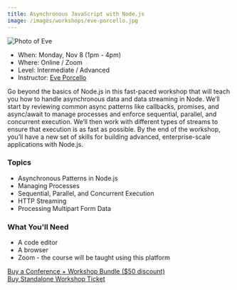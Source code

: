 ```yaml
---
title: Asynchronous JavaScript with Node.js
image: /images/workshops/eve-porcello.jpg 
---
```

<div class="person"><div class="person-photo"><img src="/images/workshops/eve-porcello.jpg" alt="Photo of Eve"/></div></div>

* When: Monday, Nov 8 (1pm - 4pm)
* Where: Online / Zoom
* Level: Intermediate / Advanced
* Instructor: [Eve Porcello](https://moonhighway.com/about)

Go beyond the basics of Node.js in this fast-paced workshop that will teach you how to handle asynchronous data and data streaming in Node. We’ll start by reviewing common async patterns like callbacks, promises, and async/await to manage processes and enforce sequential, parallel, and concurrent execution. We’ll then work with different types of streams to ensure that execution is as fast as possible. By the end of the workshop, you’ll have a new set of skills for building advanced, enterprise-scale applications with Node.js.

### Topics

* Asynchronous Patterns in Node.js
* Managing Processes
* Sequential, Parallel, and Concurrent Execution
* HTTP Streaming
* Processing Multipart Form Data

### What You'll Need

* A code editor
* A browser
* Zoom - the course will be taught using this platform

<div class="cta"><a href="https://ti.to/event-loop/cascadiajs-2021/">Buy a Conference + Workshop Bundle ($50 discount)</a></div> <div class="cta secondary"><a href="https://ti.to/event-loop/cascadiajs-2021/with/noa5qxuzqq4,ttkg9rthsno,qbhdoha8bvo,mzrv5d5lg5c,9bpugxsil-y,rquptpreq3s,2yhjle-navk,1k-p6c67048,kgqqxm0p3wc">Buy Standalone Workshop Ticket</a></div>
